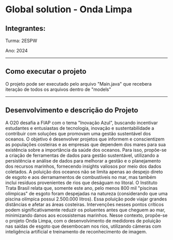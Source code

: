 # Global solution - Onda Limpa

## Integrantes:

Turma: 2ESPW

Ano: 2024
___
## Como executar o projeto
O projeto pode ser executado pelo arquivo "Main.java" que recebera iteração de todos os arquivos dentro de "models"

___
## Desenvolvimento e descrição do Projeto
  A O20 desafia a FIAP com o tema "Inovação Azul", buscando incentivar estudantes e entusiastas de tecnologia, inovação e sustentabilidade a contribuir com soluções que promovam uma gestão sustentável dos oceanos. O objetivo é desenvolver projetos que informem e conscientizem as populações costeiras e as empresas que dependem dos mares para sua existência sobre a importância da saúde dos oceanos. Para isso, propõe-se a criação de ferramentas de dados para gestão sustentável, utilizando a persistência e análise de dados para melhorar a gestão e o planejamento dos recursos marinhos, fornecendo insights valiosos por meio dos dados coletados.
  A poluição dos oceanos não se limita apenas ao despejo direto de esgoto e aos derramamentos de combustíveis no mar, mas também inclui resíduos provenientes de rios que deságuam no litoral. O Instituto Trata Brasil relata que, somente este ano, pelo menos 800 mil "piscinas olímpicas" de esgoto foram despejadas na natureza (considerando que uma piscina olímpica possui 2.500.000 litros). Essa poluição pode viajar grandes distâncias e afetar as áreas costeiras. Intervenções nesses pontos críticos podem significativamente reduzir os poluentes antes que cheguem ao mar, minimizando danos aos ecossistemas marinhos. Nesse contexto, propõe-se o projeto Onda Limpa, com o desenvolvimento de medidores de poluição nas saídas de esgoto que desembocam nos rios, utilizando câmeras com inteligência artificial e treinamento de reconhecimento de imagem.

